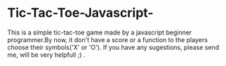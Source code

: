 # Tic-Tac-Toe-Javascript-
This is a simple tic-tac-toe game made by a javascript beginner programmer.By now, it don't have a score or a function to the players choose their symbols('X' or 'O'). If you have any sugestions, please send me, will be very helpfull ;) .
